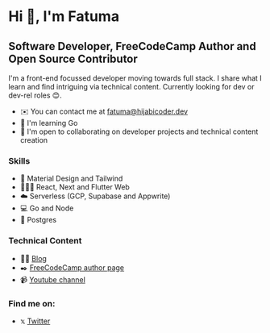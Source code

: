 Hi 👋,  I'm Fatuma
==================


Software Developer, FreeCodeCamp Author and Open Source Contributor
----------------------------------------------

I'm a front-end focussed developer moving towards full stack. I share what I learn and find intriguing via technical content.
Currently looking for dev or dev-rel roles 😊.

* ✉️  You can contact me at [fatuma@hijabicoder.dev](mailto:fatuma@hijabicoder.dev)
* 🧠  I'm learning Go
* 🤝  I'm open to collaborating on developer projects and technical content creation

### Skills
- 🎨 Material Design and Tailwind
- 👩🏽‍💻 React, Next and Flutter Web
- ☁️ Serverless (GCP, Supabase and Appwrite)
- 💻 Go and Node
- 🐘 Postgres

### Technical Content
- ✍🏼 [Blog](https://blog.hijabicoder.dev)
- ✒️ [FreeCodeCamp author page](https://blog.hijabicoder.dev](https://www.freecodecamp.org/news/author/fatuma/)https://www.freecodecamp.org/news/author/fatuma/)
- 📹 [Youtube channel](https://www.youtube.com/c/@HijabiCoder)

### Find me on: 
- 𝕩 [Twitter](https://twitter.com/XquisiteDreamer)

